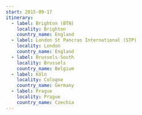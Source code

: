 ```yaml
---
start: 2015-09-17
itinerary:
  - label: Brighton (BTN)
    locality: Brighton
    country_name: England
  - label: London St Pancras International (STP)
    locality: London
    country_name: England
  - label: Brussels-South
    locality: Brussels
    country_name: Belgium
  - label: Köln
    locality: Cologne
    country_name: Germany
  - label: Prague
    locality: Prague
    country_name: Czechia
---
```

